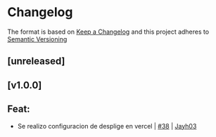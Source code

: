 # Changelog

The format is based on [Keep a Changelog](https://keepachangelog.com/en/1.0.0/) and this project adheres to [Semantic Versioning](https://semver.org/lang/es/)

[comment]: <> (do not remove the unreleased section)

## [unreleased]

## [v1.0.0]

## Feat:

- Se realizo configuracion de desplige en vercel | [#38](https://github.com/Talenty-Github/agencia-topty-web-landing/pull/37) | [Jayh03](https://github.com/Jayh03)
